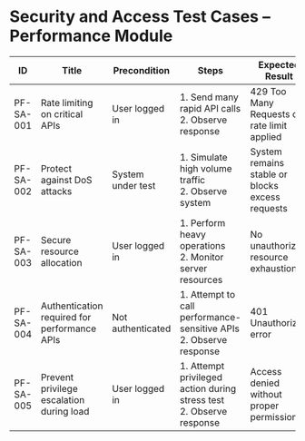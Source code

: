 # Security and Access Test Cases – Performance Module

| ID          | Title                                       | Precondition                        | Steps                                                         | Expected Result                           | Actual Result | Status |
|-------------|---------------------------------------------|-------------------------------------|---------------------------------------------------------------|-------------------------------------------|---------------|--------|
| PF-SA-001   | Rate limiting on critical APIs               | User logged in                      | 1. Send many rapid API calls <br> 2. Observe response | 429 Too Many Requests or rate limit applied |               |        |
| PF-SA-002   | Protect against DoS attacks                  | System under test                   | 1. Simulate high volume traffic <br> 2. Observe system | System remains stable or blocks excess requests |               |        |
| PF-SA-003   | Secure resource allocation                   | User logged in                      | 1. Perform heavy operations <br> 2. Monitor server resources | No unauthorized resource exhaustion |               |        |
| PF-SA-004   | Authentication required for performance APIs | Not authenticated                   | 1. Attempt to call performance-sensitive APIs <br> 2. Observe response | 401 Unauthorized error |               |        |
| PF-SA-005   | Prevent privilege escalation during load     | User logged in                      | 1. Attempt privileged action during stress test <br> 2. Observe response | Access denied without proper permissions |               |        |